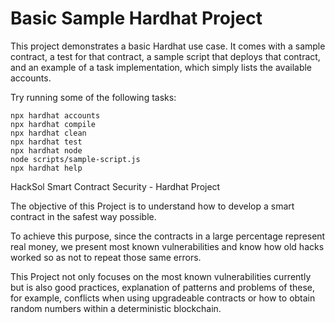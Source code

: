 # Basic Sample Hardhat Project

This project demonstrates a basic Hardhat use case. It comes with a sample contract, a test for that contract, a sample script that deploys that contract, and an example of a task implementation, which simply lists the available accounts.

Try running some of the following tasks:

```shell
npx hardhat accounts
npx hardhat compile
npx hardhat clean
npx hardhat test
npx hardhat node
node scripts/sample-script.js
npx hardhat help
```
HackSol
Smart Contract Security - Hardhat Project

The objective of this Project is to understand how to develop a smart contract in the safest way possible.

To achieve this purpose, since the contracts in a large percentage represent real money, we present most known vulnerabilities and know how old hacks worked so as not to repeat those same errors.

This Project not only focuses on the most known vulnerabilities currently but is also good practices, explanation of patterns and problems of these, for example, conflicts when using upgradeable contracts or how to obtain random numbers within a deterministic blockchain.